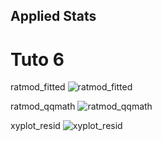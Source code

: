 ## Applied Stats

# Tuto 6

ratmod_fitted
![ratmod_fitted](https://github.com/ninazuhairi/sm4337/assets/127283289/f2c78f12-af7b-4d29-ad49-7d2b29c5fd08)

ratmod_qqmath
![ratmod_qqmath](https://github.com/ninazuhairi/sm4337/assets/127283289/31e9c4e2-9e51-4862-a0e0-a300e3b29a79)

xyplot_resid
![xyplot_resid](https://github.com/ninazuhairi/sm4337/assets/127283289/13ef67dc-4cff-4d73-998b-bc26b5a09297)
